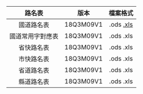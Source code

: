 |   路名表  |    版本    |  檔案格式  |
| :-------: | :-------: | :-------: |
| 國道路名表 | 18Q3M09V1 | .ods   [.xls](0國道_Freeway_20180912.xlsx) |
| 國道常用字對應表 | 18Q3M09V1 | .ods   .xls |
| 省快路名表 | 18Q3M09V1 | .ods   .xls |
| 市快路名表 | 18Q3M09V1 | .ods   .xls |
| 省道路名表 | 18Q3M09V1 | .ods   .xls |
| 縣道路名表 | 18Q3M09V1 | .ods   .xls |
